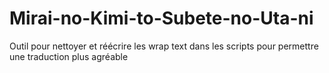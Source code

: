 # Mirai-no-Kimi-to-Subete-no-Uta-ni
Outil pour nettoyer et réécrire les wrap text dans les scripts pour permettre une traduction plus agréable
